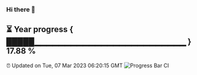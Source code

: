 ### Hi there 👋
⏳ Year progress { █████▁▁▁▁▁▁▁▁▁▁▁▁▁▁▁▁▁▁▁▁▁▁▁▁▁ } 17.88 %
---
⏰ Updated on Tue, 07 Mar 2023 06:20:15 GMT
![Progress Bar CI](https://github.com/liununu/liununu/workflows/Progress%20Bar%20CI/badge.svg)
